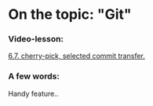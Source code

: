 # On the topic: "Git"

### Video-lesson:

[6.7. cherry-pick, selected commit transfer.](https://app.purpleschool.ru/courses/22/sections/327/lessons/2509)

### A few words:

Handy feature..
